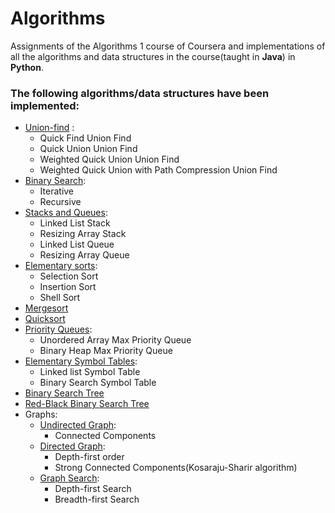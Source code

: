 # Algorithms

Assignments of the Algorithms 1 course of Coursera and implementations of all the algorithms and data structures in the course(taught in **Java**) in **Python**. 

### The following algorithms/data structures have been implemented:

* [Union-find](Implementations/union_find.py) :
  * Quick Find Union Find
  * Quick Union Union Find
  * Weighted Quick Union Union Find
  * Weighted Quick Union with Path Compression Union Find
* [Binary Search](Implementations/binary_search.py):
  * Iterative
  * Recursive
* [Stacks and Queues](Implementations/stacks_queues.py):
  * Linked List Stack
  * Resizing Array Stack
  * Linked List Queue
  * Resizing Array Queue
* [Elementary sorts](Implementations/elementary_sorts.py):
  * Selection Sort
  * Insertion Sort
  * Shell Sort
* [Mergesort](Implementations/mergesort.py)
* [Quicksort](Implementations/quicksort.py)
* [Priority Queues](Implementations/priority_queues.py):
  * Unordered Array Max Priority Queue
  * Binary Heap Max Priority Queue
* [Elementary Symbol Tables](Implementations/elementary_st.py):
  * Linked list Symbol Table
  * Binary Search Symbol Table
* [Binary Search Tree](Implementations/binary_search_tree.py)
* [Red-Black Binary Search Tree](Implementations/red_black_bst.py)
* Graphs:
  * [Undirected Graph](Implementations/undirected_graph.py):
    * Connected Components
  * [Directed Graph](Implementations/directed_graph.py):
    * Depth-first order
    * Strong Connected Components(Kosaraju-Sharir algorithm)
  * [Graph Search](Implementations/graph_search.py):
    * Depth-first Search
    * Breadth-first Search